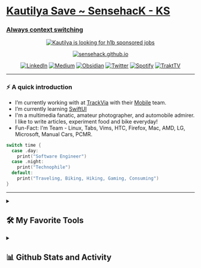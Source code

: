 <p align="center">
  <a href="https://github.com/sensehack">
    <h1> Kautilya Save ~ SensehacK - KS </h1>
	<h3> Always context switching </h3>
  </a>
</p>

<p align="center">
  <!-- Typing SVG by DenverCoder1 - https://github.com/DenverCoder1/readme-typing-svg -->
  <a href="https://www.linkedin.com/in/kautilyasave/">
  	<img src="https://readme-typing-svg.demolab.com?font=Fira+Code&pause=1000&center=true&vCenter=true&width=435&lines=Looking+for+iOS+Engineer+roles" alt="Kautilya is looking for h1b sponsored jobs" />
  </a>
</p>

<p align="center">
<a href="https://sensehack.github.io/"><img src="https://readme-typing-svg.demolab.com?font=Fira+Code&pause=1000&center=true&repeat=false&width=435&lines=Portfolio+%2B+Life" alt="sensehack.github.io" /></a>
</p>


<!-- Social icons section -->
<p align="center">
	<a href="https://www.linkedin.com/in/kautilyasave/"><img alt="LinkedIn" src="https://img.shields.io/badge/LinkedIn-0077B5?style=for-the-badge&logo=linkedin&logoColor=white"/></a>
	<a href = "https://medium.com/@kautilyasave"><img alt="Medium" src="https://img.shields.io/badge/Medium-333333?style=for-the-badge&logo=medium&logoColor=white"/></a>
	<a href = "https://elegant-moonbeam-c40240.netlify.app/"><img alt="Obsidian" src="https://img.shields.io/badge/obsidian-7952B3?style=for-the-badge&logo=obsidian&logoColor=white"/></a>
	<a href ="https://twitter.com/kautilyasave"><img alt="Twitter" src="https://img.shields.io/badge/Twitter-1DA1F2?style=for-the-badge&logo=twitter&logoColor=white"/></a>
	<a href ="https://open.spotify.com/user/sensehack"><img alt="Spotify" src="https://img.shields.io/badge/Spotify-1aa64b?style=for-the-badge&logo=spotify&logoColor=white"/></a>
	<a href ="https://trakt.tv/users/sensehack"><img alt="TraktTV" src="https://img.shields.io/badge/trakt-F00000?style=for-the-badge&logo=trakt&logoColor=white"/></a>
</p>

---


### ⚡️ A quick introduction

- I’m currently working with at [TrackVia](https://trackvia.com/) with their [Mobile](https://trackvia.com/platform/mobile/) team.
- I’m currently learning [SwiftUI](https://github.com/SensehacK/swift/tree/master/swiftUI) 
- I'm a multimedia fanatic, amateur photographer, and automobile admirer. I like to write articles, experiment food  and bike everyday!
- Fun-Fact: I'm Team - Linux, Tabs, Vims, HTC, Firefox, Mac, AMD, LG, Microsoft, Manual Cars, PCMR.

```swift
switch time { 
  case .day:
 	print("Software Engineer")
  case .night:
	print("Technophile")
  default: 
    print("Traveling, Biking, Hiking, Gaming, Consuming")
}
```

---

<details> 

  <summary><h2>🛠️ My Favorite Tools</h2>
  </summary>
  
  <!-- Some badges are from https://github.com/Ileriayo/markdown-badges -->
  <h3>👨‍💻 Programming</h3>
  
  <p>
	  <a href="https://github.com/search?q=user%3Asensehack+language%3Aswift"><img alt="Swift" src="https://img.shields.io/badge/Swift-f57513.svg?logo=swift&logoColor=white"></a>
	  <a href="https://github.com/search?q=user%3Asensehack+language%3AtypeScript"><img alt="TypeScript" src="https://img.shields.io/badge/TypeScript-007ACC.svg?logo=typescript&logoColor=white"></a>
	  <a href="https://github.com/search?q=user%3Asensehack+language%3AjavaScript"><img alt="JavaScript" src="https://img.shields.io/badge/javaScript-007ACC.svg?logo=javascript&logoColor=white"></a>
    <a href="https://github.com/search?q=user%3Asensehack+language%3Abash"><img alt="Bash" src="https://img.shields.io/badge/Bash-121011.svg?logo=gnu-bash&logoColor=white"></a>
    <a href="https://github.com/search?q=user%3Asensehack+language%3Acss"><img alt="CSS" src="https://img.shields.io/badge/CSS-1572B6.svg?logo=css3&logoColor=white"></a>
    <a href="https://github.com/search?q=user%3Asensehack+language%3Ahtml"><img alt="HTML" src="https://img.shields.io/badge/HTML-E34F26.svg?logo=html5&logoColor=white"></a>
    <a href="https://github.com/search?q=user%3Asensehack+language%3Ajava"><img alt="Java" src="https://custom-icon-badges.demolab.com/badge/Java-007396.svg?logo=java&logoColor=white"></a>
    <a href="https://github.com/search?q=user%3Asensehack+language%3Ajavascript"><img alt="JavaScript" src="https://img.shields.io/badge/JavaScript-F7DF1E.svg?logo=javascript&logoColor=black"></a>
    <a href="https://github.com/search?q=user%3Asensehack+language%3Ajavascript"><img alt="Node.js" src="https://img.shields.io/badge/Node.js-43853D.svg?logo=node.js&logoColor=white"></a>
    <a href="https://github.com/search?q=user%3Asensehack+language%3Apython"><img alt="Python" src="https://img.shields.io/badge/Python-14354C.svg?logo=python&logoColor=white"></a>
    <a href="https://github.com/search?q=user%3Asensehack+language%3Asql"><img alt="SQL" src="https://custom-icon-badges.demolab.com/badge/SQL-025E8C.svg?logo=database&logoColor=white"></a>
	  <a href="https://github.com/search?q=user%3Asensehack+language%3Aphp"><img alt="PHP" src="https://img.shields.io/badge/PHP-777BB4.svg?logo=php&logoColor=white"></a>
  </p>
  <h3>🧰 Frameworks and Libraries</h3>
  
  <p>
	  <a href="#"><img alt="UIKit" src="https://img.shields.io/badge/UIKit-20232a.svg?logo=UIKit&logoColor=%2361DAFB"></a>
    <a href="#"><img alt="RxSwift" src="https://img.shields.io/badge/RxSwift-20232a.svg?logo=reactivex&logoColor=%2361DAFB"></a>
    <a href="#"><img alt="React" src="https://img.shields.io/badge/React-20232a.svg?logo=react&logoColor=%2361DAFB"></a>
    <a href="#"><img alt="CocoaTouch" src="https://img.shields.io/badge/CocoaTouch-20232a.svg?logo=CocoaTouch&logoColor=%2361DAFB"></a>
    <a href="#"><img alt="Ionic" src="https://img.shields.io/badge/Ionic-20232a.svg?logo=Ionic&logoColor=%2361DAFB"></a>
    <a href="#"><img alt="Bootstrap" src="https://img.shields.io/badge/Bootstrap-7952B3.svg?logo=bootstrap&logoColor=white"></a>
    <a href="#"><img alt="Angular" src="https://img.shields.io/badge/-Angular-E8E8E8?logo=apache-Angular&logoColor=black"></a>
    <a href="#"><img alt="Express.js" src="https://img.shields.io/badge/Express.js-404d59.svg?logo=express&logoColor=white"></a>
  </p>

  <h3>🗄️ Databases and Cloud Hosting</h3>

  <p>
    <a href="#"><img alt="Gitlab CI" src ="https://img.shields.io/badge/GitlabCI-F00000.svg?logo=gitlab&logoColor=white"></a>
	  <a href="#"><img alt="GitHub Pages" src="https://img.shields.io/badge/GitHub%20Pages-327FC7.svg?logo=github&logoColor=white"></a>
    <a href="#"><img alt="MongoDB" src ="https://img.shields.io/badge/MongoDB-4ea94b.svg?logo=mongodb&logoColor=white"></a>
    <a href="#"><img alt="MySQL" src="https://img.shields.io/badge/MySQL-00f.svg?logo=mysql&logoColor=white"></a>
    <a href="#"><img alt="Obsidian" src="https://img.shields.io/badge/Obsidian-010101.svg?logo=Obsidian&logoColor=white"></a>
	  <a href="#"><img alt="Azure" src="https://img.shields.io/badge/Azure-430098.svg?logo=Azure&logoColor=white"></a>
	  <a href="https://github.com/search?q=user%3Asensehack+language%3Amarkdown"><img alt="Markdown" src="https://img.shields.io/badge/Markdown-000000.svg?logo=markdown&logoColor=white"></a>
    <a href="#"><img alt="Heroku" src="https://img.shields.io/badge/Heroku-430098.svg?logo=heroku&logoColor=white"></a>
  </p>

  <h3>💻 Software and Tools</h3>

  <p>
      <a href="#"><img alt="Xcode" src="https://img.shields.io/badge/Xcode-175DDC.svg?logo=Xcode&logoColor=white"></a>
      <a href="#"><img alt="Android Studio" src="https://img.shields.io/badge/Android%20Studio-008678.svg?logo=android-studio&logoColor=white"></a>
      <a href="#"><img alt="Arch Linux" src="https://img.shields.io/badge/Arch%20Linux-1793D1.svg?logo=arch-linux&logoColor=white"></a>
      <a href="#"><img alt="1Password" src="https://img.shields.io/badge/-1Password-175DDC?logo=1Password&logoColor=white"></a>
      <a href="#"><img alt="Figma" src="https://img.shields.io/badge/Figma-1793D1.svg?logo=figma&logoColor=white"></a>
      <a href="#"><img alt="Sketch" src="https://img.shields.io/badge/-Sketch-175DDC?logo=Sketch&logoColor=white"></a>
      <a href="#"><img alt="Firefox" src="https://img.shields.io/badge/-Firefox-FB542B?logo=Firefox&logoColor=white"></a>
      <a href="#"><img alt="Dash" src="https://custom-icon-badges.demolab.com/badge/-dash-372923?logo=dash&logoColor=white"></a>
      <a href="#"><img alt="Discord" src="https://img.shields.io/badge/-Discord-5865F2.svg?logo=discord&logoColor=white"></a>
      <a href="#"><img alt="Git" src="https://img.shields.io/badge/Git-F05033.svg?logo=git&logoColor=white"></a>
      <a href="#"><img alt="Jupyter" src="https://img.shields.io/badge/Jupyter-F37626.svg?logo=Jupyter&logoColor=white"></a>
      <a href="#"><img alt="Postman" src="https://img.shields.io/badge/Postman-FF6C37?logo=postman&logoColor=white"></a>
      <a href="#"><img alt="Visual Studio Code" src="https://img.shields.io/badge/Visual%20Studio%20Code-0078d7.svg?logo=visual-studio-code&logoColor=white"></a>
  </p>

</details>


<details> 
  <summary><h2>📊 Github Stats and Activity</h2></summary>

  <h3>🔥 Streak Stats</h3>

  <!-- GitHub Readme Streak Stats - https://github.com/DenverCoder1/github-readme-streak-stats -->
  <p>
    <a href="https://github.com/sensehack/">
      <img title="Github Streaks for Kautilya Save" alt="sensehack's streak" src="https://streak-stats.demolab.com/?user=sensehack&theme=monokai-metallian&hide_border=true"/>
    </a>
  </p>

  <h3>💻 GitHub Profile Stats</h3>

  <!-- https://github.com/anuraghazra/github-readme-stats -->

| <a href="https://github.com/sensehack"><img align="center" src="https://github-readme-stats.vercel.app/api/?username=sensehack&show_icons=true&include_all_commits=true&count_private=true&theme=dark&hide_border=true&bg_color=1F222E&title_color=F85D7F&icon_color=F8D866" alt="Kautilya Save's github stats" /></a> | <a href="https://github.com/sensehack"><img align="center" src="https://github-readme-stats.vercel.app/api/top-langs/?username=sensehack&layout=compact&theme=dark&hide_border=true&bg_color=1F222E&title_color=F85D7F&icon_color=F8D866" /></a> |
  | ------------- | ------------- |
  
  <!-- https://github.com/ashutosh00710/github-readme-activity-graph -->

  <a href="https://github.com/sensehack/"><img alt="Kautilya Save's Activity Graph" src="https://github-readme-activity-graph.cyclic.app/graph/?username=sensehack&bg_color=1F222E&color=F8D866&line=F85D7F&point=FFFFFF&hide_border=true" /></a>


<!--END_SECTION:activity-->

</details>
